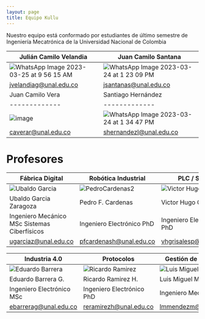 ```yaml
---
layout: page
title: Equipo Kullu 
---
```


Nuestro equipo está conformado por estudiantes de último semestre de Ingeniería Mecatrónica de la Universidad Nacional de Colombia

| Julián Camilo Velandia  | Juan Camilo Santana |
| ------------- | ------------- |
| ![WhatsApp Image 2023-03-25 at 9 56 15 AM](https://user-images.githubusercontent.com/52173621/227725140-a133486f-54ae-4367-afb9-ee25b1cfa248.jpeg) | ![WhatsApp Image 2023-03-24 at 1 23 09 PM](https://user-images.githubusercontent.com/52173621/227725124-f4e1b414-601f-4a36-a2a7-1e57248fd6f4.jpeg)  | 
| jvelandiag@unal.edu.co | jsantanas@unal.edu.co   | 
| Juan Camilo Vera | Santiago Hernández |
|------------- | ------------- |
| ![image](https://user-images.githubusercontent.com/52173621/227725131-2239981e-ee9e-4083-a1d6-9d19490631a0.png)  | ![WhatsApp Image 2023-03-24 at 1 34 47 PM](https://user-images.githubusercontent.com/52173621/227725127-9d071e5d-e85c-4cfb-bb2b-622fe6dce57b.jpeg) |
| caverar@unal.edu.co  | shernandezl@unal.edu.co |


# Profesores


| Fábrica Digital  | Robótica Industrial | PLC / SCADA | 
| ------------- | ------------- |------------- |
| ![Ubaldo Garcia](https://user-images.githubusercontent.com/27815265/216997972-edf3994e-d436-4bb1-9ecf-6ddbbb119781.png) | ![PedroCardenas2](https://user-images.githubusercontent.com/27815265/217002716-82745421-6795-466e-a07c-8dbf71520966.png)  | ![Victor Hugo](https://user-images.githubusercontent.com/27815265/217003744-17c4bcf8-e3cb-498e-9021-bb54fbcfe1c8.png)  | 
| Ubaldo Garcia Zaragoza | Pedro F. Cardenas | Victor Hugo Grisales |
| Ingeniero Mecánico  MSc Sistemas Ciberfísicos | Ingeniero Electrónico PhD | Ingeniero Electrónico PhD|
| ugarciaz@unal.edu.co | pfcardenash@unal.edu.co   | vhgrisalesp@unal.edu.co  |

| Industria 4.0  | Protocolos | Gestión de Proyectos  | 
| ------------- | ------------- |------------- |
| ![Eduardo Barrera](https://user-images.githubusercontent.com/27815265/217004618-5ccce037-7ae5-4051-8855-d8abe2f6786f.png) | ![Ricardo Ramirez](https://user-images.githubusercontent.com/27815265/217006274-2eb7f901-a004-4b2e-90cb-3b28883f1837.png)  | ![Luis Miguel 2](https://user-images.githubusercontent.com/27815265/217038088-b323c9fc-63b2-4bba-b678-9b2d02092b11.png) | 
| Eduardo Barrera G.  | Ricardo Ramirez H.   | Luis Miguel Mendez |
| Ingeniero Electrónico MSc| Ingeniero Electrónico PhD | Ingeniero Mecánico PhD|
| ebarrerag@unal.edu.co  | reramirezh@unal.edu.co  | lmmendezm@unal.edu.co  |

# 